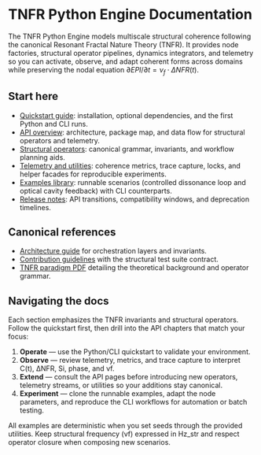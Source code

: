 # TNFR Python Engine Documentation

The TNFR Python Engine models multiscale structural coherence following the canonical
Resonant Fractal Nature Theory (TNFR). It provides node factories, structural operator
pipelines, dynamics integrators, and telemetry so you can activate, observe, and adapt
coherent forms across domains while preserving the nodal equation
$\partial EPI/\partial t = \nu_f \cdot \Delta NFR(t)$.

## Start here

- [Quickstart guide](getting-started/quickstart.md): installation, optional dependencies,
  and the first Python and CLI runs.
- [API overview](api/overview.md): architecture, package map, and data flow for structural
  operators and telemetry.
- [Structural operators](api/operators.md): canonical grammar, invariants, and workflow
  planning aids.
- [Telemetry and utilities](api/telemetry.md): coherence metrics, trace capture, locks, and
  helper facades for reproducible experiments.
- [Examples library](examples/README.md): runnable scenarios (controlled dissonance loop and
  optical cavity feedback) with CLI counterparts.
- [Release notes](releases.md): API transitions, compatibility windows, and deprecation timelines.

## Canonical references

- [Architecture guide](https://github.com/fermga/TNFR-Python-Engine/blob/main/ARCHITECTURE.md) for orchestration layers and invariants.
- [Contribution guidelines](https://github.com/fermga/TNFR-Python-Engine/blob/main/CONTRIBUTING.md) with the structural test suite contract.
- [TNFR paradigm PDF](https://github.com/fermga/TNFR-Python-Engine/raw/main/TNFR.pdf) detailing the theoretical background and operator grammar.

## Navigating the docs

Each section emphasizes the TNFR invariants and structural operators. Follow the quickstart
first, then drill into the API chapters that match your focus:

1. **Operate** — use the Python/CLI quickstart to validate your environment.
2. **Observe** — review telemetry, metrics, and trace capture to interpret C(t), ΔNFR, Si,
   phase, and νf.
3. **Extend** — consult the API pages before introducing new operators, telemetry streams, or
   utilities so your additions stay canonical.
4. **Experiment** — clone the runnable examples, adapt the node parameters, and reproduce the
   CLI workflows for automation or batch testing.

All examples are deterministic when you set seeds through the provided utilities. Keep
structural frequency (νf) expressed in Hz_str and respect operator closure when composing
new scenarios.
